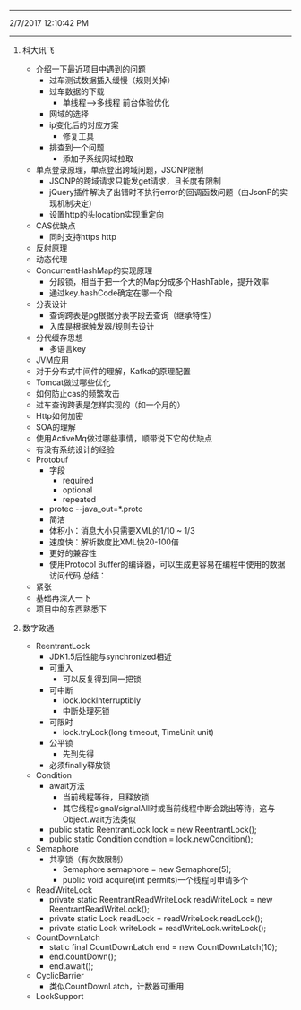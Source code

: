 
----------
2/7/2017 12:10:42 PM 

----------
1. 科大讯飞
	- 介绍一下最近项目中遇到的问题
		- 过车测试数据插入缓慢（规则关掉）
		- 过车数据的下载
			- 单线程-->多线程 前台体验优化
		- 网域的选择
		- ip变化后的对应方案
			- 修复工具
		- 排查到一个问题
			- 添加子系统网域拉取
	- 单点登录原理，单点登出跨域问题，JSONP限制
		- JSONP的跨域请求只能发get请求，且长度有限制
		- jQuery插件解决了出错时不执行error的回调函数问题（由JsonP的实现机制决定）
		- 设置http的头location实现重定向
	- CAS优缺点
		- 同时支持https http
	- 反射原理
	- 动态代理
	- ConcurrentHashMap的实现原理
		- 分段锁，相当于把一个大的Map分成多个HashTable，提升效率
		- 通过key.hashCode确定在哪一个段
	- 分表设计
		- 查询跨表是pg根据分表字段去查询（继承特性）
		- 入库是根据触发器/规则去设计
	- 分代缓存思想
		- 多语言key
	- JVM应用
	- 对于分布式中间件的理解，Kafka的原理配置
	- Tomcat做过哪些优化
	- 如何防止cas的频繁攻击
	- 过车查询跨表是怎样实现的（如一个月的）
	- Http如何加密
	- SOA的理解
	- 使用ActiveMq做过哪些事情，顺带说下它的优缺点
	- 有没有系统设计的经验
	- Protobuf
		- 字段
			- required
			- optional
			- repeated
		- protec  --java_out=*.proto
		- 简洁
		- 体积小：消息大小只需要XML的1/10 ~ 1/3
		- 速度快：解析数度比XML快20-100倍
		- 更好的兼容性
		- 使用Protocol Buffer的编译器，可以生成更容易在编程中使用的数据访问代码
总结：
	- 紧张
	- 基础再深入一下
	- 项目中的东西熟悉下 

1. 数字政通
	- ReentrantLock
		- JDK1.5后性能与synchronized相近
		- 可重入
			- 可以反复得到同一把锁
		- 可中断
			- lock.lockInterruptibly
			- 中断处理死锁
		- 可限时
			- lock.tryLock(long timeout, TimeUnit unit)
		- 公平锁
			- 先到先得
		- 必须finally释放锁
	- Condition
		- await方法
			- 当前线程等待，且释放锁
			- 其它线程signal/signalAll时或当前线程中断会跳出等待，这与Object.wait方法类似
		- public static ReentrantLock lock = new ReentrantLock();
		- public static Condition condtion = lock.newCondition();
	- Semaphore
		- 共享锁（有次数限制）
			- Semaphore semaphore = new Semaphore(5);
			- public void acquire(int permits)一个线程可申请多个
	- ReadWriteLock
		- private static ReentrantReadWriteLock readWriteLock = new ReentrantReadWriteLock();
		- private static Lock readLock = readWriteLock.readLock();
		- private static Lock writeLock = readWriteLock.writeLock();
	- CountDownLatch
		- static final CountDownLatch end = new CountDownLatch(10);
		- end.countDown();
		- end.await();
	- CyclicBarrier
		- 类似CountDownLatch，计数器可重用
	- LockSupport